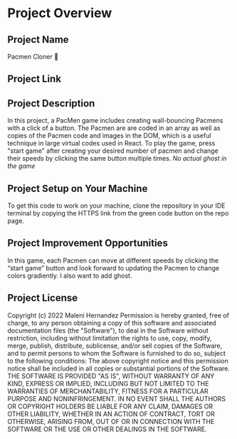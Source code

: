 # Project Overview 
## Project Name
Pacmen Cloner 👻
## Project Link

## Project Description
In this project, a PacMen game includes creating wall-bouncing Pacmens with a click of a button. The Pacmen are are coded in an array as well as copies of the Pacmen code and images in the DOM, which is a useful technique in large virtual codes used in React. To play the game, press "start game" after creating your desired number of pacmen and change their speeds by clicking the same button multiple times. *No actual ghost in the game*
## Project Setup on Your Machine
To get this code to work on your machine, clone the repository in your IDE terminal by copying the HTTPS link from the green code button on the repo page. 
## Project Improvement Opportunities
In this game, each Pacmen can move at different speeds by clicking the “start game” button and look forward to updating the Pacmen to change colors gradiently. I also want to add ghost.
## Project License
Copyright (c) 2022 Maleni Hernandez 
Permission is hereby granted, free of charge, to any person obtaining a copy of this software and associated documentation files (the "Software"), to deal in the Software without restriction, including without limitation the rights to use, copy, modify, merge, publish, distribute, sublicense, and/or sell copies of the Software, and to permit persons to whom the Software is furnished to do so, subject to the following conditions: 
The above copyright notice and this permission notice shall be included in all copies or substantial portions of the Software. THE SOFTWARE IS PROVIDED "AS IS", WITHOUT WARRANTY OF ANY KIND, EXPRESS OR IMPLIED, INCLUDING BUT NOT LIMITED TO THE WARRANTIES OF MERCHANTABILITY, FITNESS FOR A PARTICULAR PURPOSE AND NONINFRINGEMENT. IN NO EVENT SHALL THE AUTHORS OR COPYRIGHT HOLDERS BE LIABLE FOR ANY CLAIM, DAMAGES OR OTHER LIABILITY, WHETHER IN AN ACTION OF CONTRACT, TORT OR OTHERWISE, ARISING FROM, OUT OF OR IN CONNECTION WITH THE SOFTWARE OR THE USE OR OTHER DEALINGS IN THE SOFTWARE.
